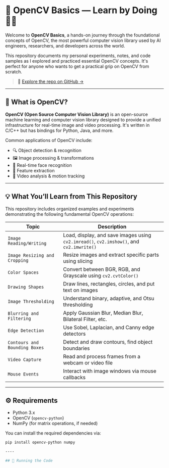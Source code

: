 # 🧠 OpenCV Basics — Learn by Doing 👨‍💻

Welcome to **OpenCV Basics**, a hands-on journey through the foundational concepts of OpenCV, the most powerful computer vision library used by AI engineers, researchers, and developers across the world.

This repository documents my personal experiments, notes, and code samples as I explored and practiced essential OpenCV concepts. It's perfect for anyone who wants to get a practical grip on OpenCV from scratch.

> 📍 [Explore the repo on GitHub →](https://github.com/rusiru-erandaka/Opencv_basics)

---

## 🧐 What is OpenCV?

**OpenCV (Open Source Computer Vision Library)** is an open-source machine learning and computer vision library designed to provide a unified infrastructure for real-time image and video processing. It's written in C/C++ but has bindings for Python, Java, and more.

Common applications of OpenCV include:

- 🔍 Object detection & recognition
- 🖼 Image processing & transformations
- 📸 Real-time face recognition
- 🧮 Feature extraction
- 🎥 Video analysis & motion tracking

---

## 💡 What You’ll Learn from This Repository

This repository includes organized examples and experiments demonstrating the following fundamental OpenCV operations:

| Topic | Description |
|-------|-------------|
| `Image Reading/Writing` | Load, display, and save images using `cv2.imread()`, `cv2.imshow()`, and `cv2.imwrite()` |
| `Image Resizing and Cropping` | Resize images and extract specific parts using slicing |
| `Color Spaces` | Convert between BGR, RGB, and Grayscale using `cv2.cvtColor()` |
| `Drawing Shapes` | Draw lines, rectangles, circles, and put text on images |
| `Image Thresholding` | Understand binary, adaptive, and Otsu thresholding |
| `Blurring and Filtering` | Apply Gaussian Blur, Median Blur, Bilateral Filter, etc. |
| `Edge Detection` | Use Sobel, Laplacian, and Canny edge detectors |
| `Contours and Bounding Boxes` | Detect and draw contours, find object boundaries |
| `Video Capture` | Read and process frames from a webcam or video file |
| `Mouse Events` | Interact with image windows via mouse callbacks |

---

## ⚙️ Requirements

- Python 3.x
- OpenCV (`opencv-python`)
- NumPy (for matrix operations, if needed)

You can install the required dependencies via:

```bash
pip install opencv-python numpy

----

## 🚀 Running the Code

